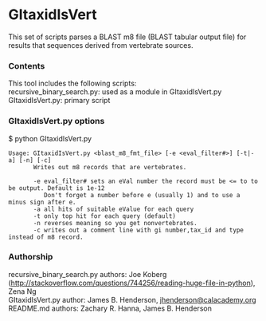 # GItaxidIsVert

This set of scripts parses a BLAST m8 file (BLAST tabular output file) for results that sequences derived from vertebrate sources.  
  
### Contents
This tool includes the following scripts:  
recursive\_binary\_search.py: used as a module in GItaxidIsVert.py  
GItaxidIsVert.py: primary script  
  
### GItaxidIsVert.py options
  
$ python GItaxidIsVert.py  
```
Usage: GItaxidIsVert.py <blast_m8_fmt_file> [-e <eval_filter#>] [-t|-a] [-n] [-c]
       Writes out m8 records that are vertebrates.

       -e eval_filter# sets an eVal number the record must be <= to to be output. Default is 1e-12
          Don't forget a number before e (usually 1) and to use a minus sign after e.
       -a all hits of suitable eValue for each query
       -t only top hit for each query (default)
       -n reverses meaning so you get nonvertebrates.
       -c writes out a comment line with gi number,tax_id and type instead of m8 record.
```
  
### Authorship
  
recursive\_binary\_search.py authors: Joe Koberg (http://stackoverflow.com/questions/744256/reading-huge-file-in-python), Zena Ng  
GItaxidIsVert.py author: James B. Henderson, jhenderson@calacademy.org  
README.md authors: Zachary R. Hanna, James B. Henderson  
